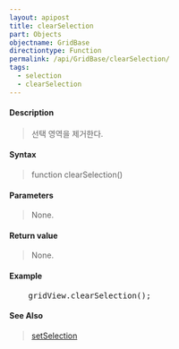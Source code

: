 ```yaml
---
layout: apipost
title: clearSelection
part: Objects
objectname: GridBase
directiontype: Function
permalink: /api/GridBase/clearSelection/
tags:
  - selection
  - clearSelection
---
```



#### Description

> 선택 영역을 제거한다.

#### Syntax

> function clearSelection()

#### Parameters

> None.

#### Return value

> None.

#### Example

<pre class="prettyprint">
    gridView.clearSelection();
</pre>

#### See Also
> [setSelection](/api/GridBase/setSelection)